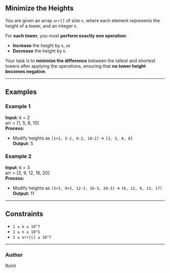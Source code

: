 ## Minimize the Heights
You are given an array `arr[]` of size `n`, where each element represents the height of a tower, and an integer `k`.  

For **each tower**, you must **perform exactly one operation**:
- **Increase** the height by `k`, or
- **Decrease** the height by `k`.

Your task is to **minimize the difference** between the tallest and shortest towers after applying the operations, ensuring that **no tower height becomes negative**.

---

## Examples

### Example 1
**Input:**
k = 2<br>
arr = [1, 5, 8, 10]<br>
**Process:**
- Modify heights as `[1+2, 5-2, 8-2, 10-2]` → `[3, 3, 6, 8]`<br>
**Output:**
5

### Example 2
**Input:**
k = 3<br>
arr = [3, 9, 12, 16, 20]<br>
**Process:**
- Modify heights as `[3+3, 9+3, 12-3, 16-3, 20-3]` → `[6, 12, 9, 13, 17]`<br>
**Output:**
11

---

## Constraints
- `1 ≤ k ≤ 10^7`
- `1 ≤ n ≤ 10^5`
- `1 ≤ arr[i] ≤ 10^7`

---

### Author
Rohit

